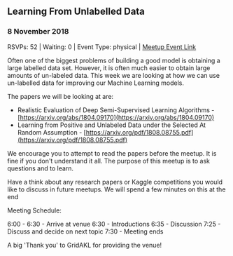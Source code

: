 ## Learning From Unlabelled Data
### 8 November 2018
RSVPs: 52 | Waiting: 0 | Event Type: physical | [Meetup Event Link](https://www.meetup.com/Data-Science-Discussion-Auckland/events/253689782)

Often one of the biggest problems of building a good model is obtaining a large labelled data set. However, it is often much easier to obtain large amounts of un-labeled data. This week we are looking at how we can use un-labelled data for improving our Machine Learning models.

The papers we will be looking at are:
- Realistic Evaluation of Deep Semi-Supervised Learning Algorithms - [https://arxiv.org/abs/1804.09170](https://arxiv.org/abs/1804.09170)
- Learning from Positive and Unlabeled Data under the Selected At Random Assumption - [https://arxiv.org/pdf/1808.08755.pdf](https://arxiv.org/pdf/1808.08755.pdf)

We encourage you to attempt to read the papers before the meetup. It is fine if you don't understand it all. The purpose of this meetup is to ask questions and to learn.

Have a think about any research papers or Kaggle competitions you would like to discuss in future meetups. We will spend a few minutes on this at the end

Meeting Schedule:

6:00 - 6:30 - Arrive at venue
6:30 - Introductions
6:35 - Discussion
7:25 - Discuss and decide on next topic
7:30 - Meeting ends

A big 'Thank you' to GridAKL for providing the venue!
